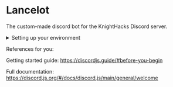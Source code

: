 # Lancelot

The custom-made discord bot for the KnightHacks Discord server.

<details>
<summary>Setting up your environment</summary>
<br>

## Preparing your environment

-   Make sure you're running with Node v18.x

### Get the discord server template

Ask one of the dev leads or officers in the Discord for the Knight Hacks server template. This can be useful to setting up a private server with the same layout as the Knight Hacks server. This step is not required for development!

### Get a Token

You'll need a token in order to allow your bot to connect to Discord. Go to the [Discord Developer Portal](https://discord.com/developers) to set up your developer account. You will need to click "New Application" and follow the prompts to set up your own test instance of Lancelot.

<img width="862" alt="image" src="https://user-images.githubusercontent.com/55410292/203104416-aaa60d72-b51c-46d8-8440-2957776ba72c.png">

Once you've set up your test instance of the bot, you'll need to set up a test bot user. Click "Bot" with the puzzle piece on the left side of the screen then "Add a Bot."

<img width="867" alt="image" src="https://user-images.githubusercontent.com/55410292/203104545-5c6981db-ce0c-49a1-a974-7e3558bb70b1.png">

You should now be able to reset and then copy your token from the middle of the screen.

**Don't share this!** Anyone who has this token can control your bot account and attach other bots to it or worse. Never publish it to source control software like Git or GitHub.

Create a file called `.env` in the root of the project folder with the token. This file should be automatically ignored by the Git configuration.

```bash
echo "DISCORD_TOKEN=YOUR_TOKEN_HERE" > .env
```

Next, you'll need to create your own testing server for the bot. Go to the plus sign circle at the bottom of your servers and follow the prompts to create your own server.

<img width="931" alt="image" src="https://user-images.githubusercontent.com/55410292/203103159-8877f855-1861-4d7c-a6e9-48799a3cea85.png">

You will need to extract the **Guild ID** of the server you want to use for testing. Go to the Discord settings and select "Advanced".

Turn the "Developer Settings" option on.

<img width="930" alt="image" src="https://user-images.githubusercontent.com/55410292/203103026-020d2b83-e4c1-400b-b7b9-4e4744e4117d.png">

Go back to your servers and right click the testing server. You should now have an option to "Copy ID", which will copy the guild ID to your clipboard. You can also do this with roles and members on your server for features that require those IDs!

Add the guild ID to the `.env` file:

```bash
echo "GUILD_ID=YOUR_GUILD_ID_HERE" >> .env
```

### Set up Permissions

Finally, you'll need to give your test bot the appropriate permissions so it can do things. Head back to the [Discord Developer Portal](https://discord.com/developers) and select your application. Then select "Bot" in the sidebar.

Scroll down, and turn **on** the "Server Members Intent" and "Presence Intent" options under "Privileged Gateway Intents".

Next, go to the OAuth2 page and **select "bot" and "application.command" under "Scopes"**. A bunch of permissions should appear below in the "bot permissions" section. As this bot becomes more complex, more bot permissions will be required to perform important functions.

For now, you can select "Manage Roles", "Read Messages/View Channels", "Send Messages", "Create Public Threads", and "Manage Messages".

Discord will generate a link below the bot permissions section which you can use to add the bot to a server. The simplest thing to do is to make your own testing server and then follow the link, which will prompt you to add the bot to a server you administer.

You should now be able to start your bot. Happy developing!

</details>

References for you:

Getting started guide: https://discordjs.guide/#before-you-begin

Full documentation: https://discord.js.org/#/docs/discord.js/main/general/welcome
